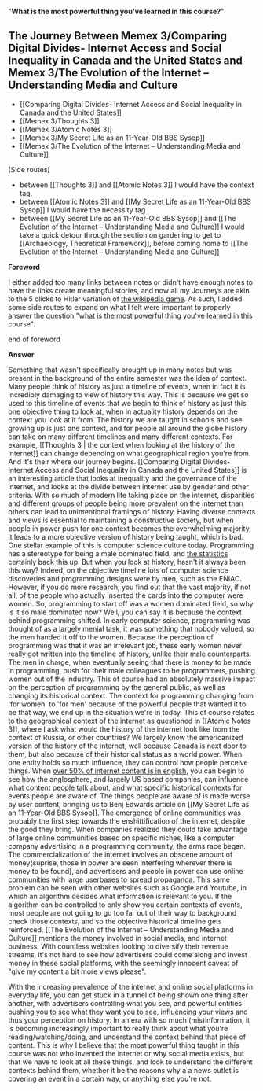 
"**What is the most powerful thing you've learned in this course?**"


## The Journey Between Memex 3/Comparing Digital Divides- Internet Access and Social Inequality in Canada and the United States and Memex 3/The Evolution of the Internet – Understanding Media and Culture
- [[Comparing Digital Divides- Internet Access and Social Inequality in Canada and the United States]]
- [[Memex 3/Thoughts 3]]
- [[Memex 3/Atomic Notes 3]]
- [[Memex 3/My Secret Life as an 11-Year-Old BBS Sysop]]
- [[Memex 3/The Evolution of the Internet – Understanding Media and Culture]]

(Side routes)
- between [[Thoughts 3]] and [[Atomic Notes 3]] I would have the context tag. 
- between [[Atomic Notes 3]] and [[My Secret Life as an 11-Year-Old BBS Sysop]] I would have the necessity tag
- between [[My Secret Life as an 11-Year-Old BBS Sysop]] and [[The Evolution of the Internet – Understanding Media and Culture]] I would take a quick detour through the section on gardening to get to [[Archaeology, Theoretical Framework]], before coming home to [[The Evolution of the Internet – Understanding Media and Culture]]


**Foreword**

I either added too many links between notes or didn't have enough notes to have the links create meaningful stories, and now all my Journeys are akin to the 5 clicks to Hitler variation of [the wikipedia game](https://en.wikipedia.org/wiki/Wikipedia:Wiki_Game). As such, I added some side routes to expand on what I felt were important to properly answer the question "what is the most powerful thing you've learned in this course". 


end of foreword



**Answer**

Something that wasn't specifically brought up in many notes but was present in the background of the entire semester was the idea of context. Many people think of history as just a timeline of events, when in fact it is incredibly damaging to view of history this way. This is because we get so used to this timeline of events that we begin to think of history as just this one objective thing to look at, when in actuality history depends on the context you look at it from. The history we are taught in schools and see growing up is just one context, and for people all around the globe history can take on many different timelines and many different contexts. For example, [[Thoughts 3 | the context when looking at the history of the internet]] can change depending on what geographical region you're from. And it's their where our journey begins. [[Comparing Digital Divides- Internet Access and Social Inequality in Canada and the United States]] is an interesting article that looks at inequality and the governance of the internet, and looks at the divide between internet use by gender and other criteria. With so much of modern life taking place on the internet, disparities and different groups of people being more prevalent on the internet than others can lead to unintentional framings of history. Having diverse contexts and views is essential to maintaining a constructive society, but when people in power push for one context becomes the overwhelming majority, it leads to a more objective version of history being taught, which is bad. One stellar example of this is computer science culture today. Programming has a stereotype for being a male dominated field, and [the statistics](https://www.statista.com/statistics/1126823/worldwide-developer-gender/#:~:text=According%20to%20a%20global%20software,reality%20of%20software%20development%20jobs.) certainly back this up. But when you look at history, hasn't it always been this way? Indeed, on the objective timeline lots of computer science discoveries and programming designs were by men, such as the ENIAC. However, if you do more research, you find out that the vast majority, if not all, of the people who actually inserted the cards into the computer were women. So, programming to start off was a women dominated field, so why is it so male dominated now? Well, you can say it is because the context behind programming shifted. In early computer science, programming was thought of as a largely menial task, it was something that nobody valued, so the men handed it off to the women. Because the perception of programming was that it was an irrelevant job, these early women never really got written into the timeline of history, unlike their male counterparts. The men in charge, when eventually seeing that there is money to be made in programming, push for their male colleagues to be programmers, pushing women out of the industry. This of course had an absolutely massive impact on the perception of programming by the general public, as well as changing its historical context. The context for programming changing from 'for women' to 'for men' because of the powerful people that wanted it to be that way, we end up in the situation we're in today. This of course relates to the geographical context of the internet as questioned in [[Atomic Notes 3]], where I ask what would the history of the internet look like from the context of Russia, or other countries? We largely know the americanized version of the history of the internet, well because Canada is next door to them, but also because of their historical status as a world power. When one entity holds so much influence, they can control how people perceive things. When [over 50% of internet content is in english](https://en.wikipedia.org/wiki/Languages_used_on_the_Internet), you can begin to see how the anglosphere, and largely US based companies, can influence what content people talk about, and what specific historical contexts for events people are aware of. The things people are aware of is made worse by user content, bringing us to Benj Edwards article on [[My Secret Life as an 11-Year-Old BBS Sysop]]. The emergence of online communities was probably the first step towards the enshittification of the internet, despite the good they bring. When companies realized they could take advantage of large online communities based on specific niches, like a computer company advertising in a programming community, the arms race began. The commercialization of the internet involves an obscene amount of money(suprise, those in power are seen interfering wherever there is money to be found), and advertisers and people in power can use online communities with large userbases to spread propaganda. This same problem can be seen with other websites such as Google and Youtube, in which an algorithm decides what information is relevant to you. If the algorithm can be controlled to only show you certain contexts of events, most people are not going to go too far out of their way to background check those contexts, and so the objective historical timeline gets reinforced.  [[The Evolution of the Internet – Understanding Media and Culture]] mentions the money involved in social media, and internet business. With countless websites looking to diversify their revenue streams, it's not hard to see how advertisers could come along and invest money in these social platforms, with the seemingly innocent caveat of "give my content a bit more views please". 


With the increasing prevalence of the internet and online social platforms in everyday life, you can get stuck in a tunnel of being shown one thing after another, with advertisers controlling what you see, and powerful entities pushing you to see what they want you to see, influencing your views and thus your perception on history. In an era with so much (mis)information, it is becoming increasingly important to really think about what you're reading/watching/doing, and understand the context behind that piece of content. This is why I believe that the most powerful thing taught in this course was not who invented the internet or why social media exists, but that we have to look at all these things, and look to understand the different contexts behind them, whether it be the reasons why a a news outlet is covering an event in a certain way, or anything else you're not.











